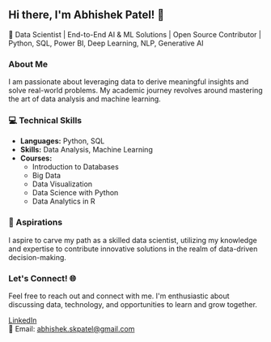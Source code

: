 ## Hi there, I'm Abhishek Patel! 👋
  
🌟 Data Scientist | End-to-End AI & ML Solutions | Open Source Contributor | Python, SQL, Power BI, Deep Learning, NLP, Generative AI

### About Me
I am passionate about leveraging data to derive meaningful insights and solve real-world problems. My academic journey revolves around mastering the art of data analysis and machine learning.

### 💻 Technical Skills
- **Languages:** Python, SQL  
- **Skills:** Data Analysis, Machine Learning  
- **Courses:** 
  - Introduction to Databases
  - Big Data  
  - Data Visualization  
  - Data Science with Python  
  - Data Analytics in R  

### 🚀 Aspirations
I aspire to carve my path as a skilled data scientist, utilizing my knowledge and expertise to contribute innovative solutions in the realm of data-driven decision-making.

### Let's Connect! 🌐
Feel free to reach out and connect with me. I'm enthusiastic about discussing data, technology, and opportunities to learn and grow together.

[LinkedIn](https://www.linkedin.com/in/abhishekpatel16/)  
📧 Email: abhishek.skpatel@gmail.com
